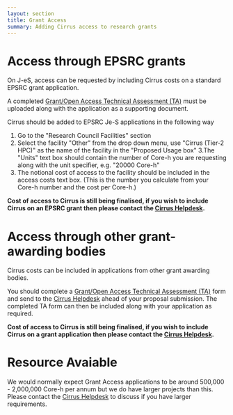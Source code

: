 ```yaml
---
layout: section
title: Grant Access
summary: Adding Cirrus access to research grants
---
```


Access through EPSRC grants
===========================

On J-eS, access can be requested by including Cirrus costs on a
standard EPSRC grant application.

A completed
[Grant/Open Access Technical Assessment (TA)](ta/Cirrus-TA-Grant-form.docx) must be uploaded
along with the application as a supporting document. 

Cirrus should be added to EPSRC Je-S applications in the following way 

1. Go to the "Research Council Facilities" section 
2. Select the facility "Other" from the drop down menu, use "Cirrus (Tier-2 HPC)" as the name of the facility in the "Proposed Usage box" 
3.The "Units" text box should contain the number of Core-h you are requesting along with the unit specifier, e.g. "20000 Core-h" 
4. The notional cost of access to the facility should be included in the access costs text box. (This is the number you calculate from your Core-h number and the cost per Core-h.) 

**Cost of access to Cirrus is still being finalised, if you wish to
include Cirrus on an EPSRC grant then please contact the
[Cirrus Helpdesk](/support/).**

Access through other grant-awarding bodies
==========================================

Cirrus costs can be included in applications from other grant awarding
bodies.

You should complete a  [Grant/Open Access Technical Assessment (TA)](ta/Cirrus-TA-Grant-form.docx)  form and
send to the [Cirrus Helpdesk](/support/) ahead of your proposal 
submission. The completed TA form can then be included along with your
application as required.

**Cost of access to Cirrus is still being finalised, if you wish to
include Cirrus on a grant application then please contact the
[Cirrus Helpdesk](/support/).**

Resource Avaiable
==========================================  

We would normally expect Grant Access applications to be around 500,000 - 2,000,000 Core-h per annum but we do have larger projects than this. Please contact the [Cirrus Helpdesk](/support/) to discuss if you have larger requirements.
